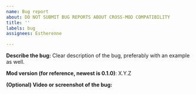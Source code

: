 ```yaml
---
name: Bug report
about: DO NOT SUBMIT BUG REPORTS ABOUT CROSS-MOD COMPATIBILITY
title: ''
labels: bug
assignees: Estherenne

---
```


**Describe the bug:**
Clear description of the bug, preferably with an example as well.

**Mod version (for reference, newest is 0.1.0)**: X.Y.Z

**(Optional) Video or screenshot of the bug:**
